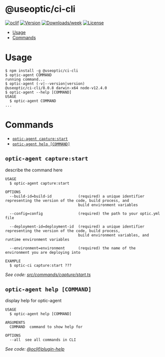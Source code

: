 @useoptic/ci-cli
===================



[![oclif](https://img.shields.io/badge/cli-oclif-brightgreen.svg)](https://oclif.io)
[![Version](https://img.shields.io/npm/v/@useoptic/ci-cli.svg)](https://npmjs.org/package/@useoptic/ci-cli)
[![Downloads/week](https://img.shields.io/npm/dw/@useoptic/ci-cli.svg)](https://npmjs.org/package/@useoptic/ci-cli)
[![License](https://img.shields.io/npm/l/@useoptic/ci-cli.svg)](https://github.com/opticdev/optic/blob/master/package.json)

<!-- toc -->
* [Usage](#usage)
* [Commands](#commands)
<!-- tocstop -->
# Usage
<!-- usage -->
```sh-session
$ npm install -g @useoptic/ci-cli
$ optic-agent COMMAND
running command...
$ optic-agent (-v|--version|version)
@useoptic/ci-cli/8.0.8 darwin-x64 node-v12.4.0
$ optic-agent --help [COMMAND]
USAGE
  $ optic-agent COMMAND
...
```
<!-- usagestop -->
# Commands
<!-- commands -->
* [`optic-agent capture:start`](#optic-agent-capturestart)
* [`optic-agent help [COMMAND]`](#optic-agent-help-command)

## `optic-agent capture:start`

describe the command here

```
USAGE
  $ optic-agent capture:start

OPTIONS
  --build-id=build-id            (required) a unique identifier representing the version of the code, build process, and
                                 build environment variables

  --config=config                (required) the path to your optic.yml file

  --deployment-id=deployment-id  (required) a unique identifier representing the version of the code, build process,
                                 build environment variables, and runtime environment variables

  --environment=environment      (required) the name of the environment you are deploying into

EXAMPLE
  $ optic-ci capture:start ???
```

_See code: [src/commands/capture/start.ts](https://github.com/useoptic/optic-package/blob/v8.0.8/src/commands/capture/start.ts)_

## `optic-agent help [COMMAND]`

display help for optic-agent

```
USAGE
  $ optic-agent help [COMMAND]

ARGUMENTS
  COMMAND  command to show help for

OPTIONS
  --all  see all commands in CLI
```

_See code: [@oclif/plugin-help](https://github.com/oclif/plugin-help/blob/v3.0.1/src/commands/help.ts)_
<!-- commandsstop -->
